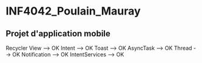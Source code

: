 # INF4042_Poulain_Mauray
## Projet d'application mobile

Recycler View --> OK
Intent --> OK
Toast --> OK
AsyncTask --> OK 
Thread --> OK
Notification --> OK
IntentServices --> OK 

